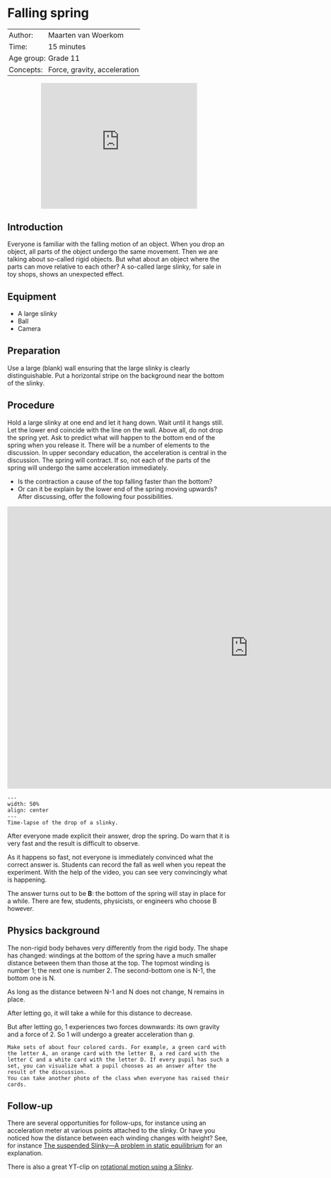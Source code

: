 # Falling spring

<table style="width: 100%; border-collapse: collapse; border: none;">
    <tr style="background-color: var(--background-color);">  
        <td style="text-align: left; padding: 3px; border: none; color: var(--text-color)">Author:</td>
        <td style="text-align: left; padding: 3px; border: none; color: var(--text-color)">Maarten van Woerkom</td>
    </tr>
    <tr style="background-color: var(--background-color);"> 
        <td style="text-align: left; padding: 3px; border: none; color: var(--text-color)">Time:</td>
        <td style="text-align: left; padding: 3px; border: none; color: var(--text-color)">15 minutes</td>
    </tr>
    <tr style="background-color: var(--background-color);"> 
        <td style="text-align: left; padding: 3px; border: none; color: var(--text-color)">Age group:</td>
        <td style="text-align: left; padding: 3px; border: none; color: var(--text-color)">Grade 11</td>
    </tr>
    <tr style="background-color: var(--background-color);"> 
        <td style="text-align: left; padding: 3px; border: none; color: var(--text-color)">Concepts:</td>
        <td style="text-align: left; padding: 3px; border: none; color: var(--text-color)">Force, gravity, acceleration</td>
    </tr>
</table>

<div style="display: flex; justify-content: center;">
    <div style="position: relative; width: 70%; height: 0; padding-bottom: 56.25%;">
        <iframe
            src="https://www.youtube.com/embed/vo9KLge8HAE?si=rjTc7p98o1h6ittM"
            style="position: absolute; top: 0; left: 0; width: 100%; height: 100%;"
            frameborder="0"
            allow="accelerometer; autoplay; clipboard-write; encrypted-media; gyroscope; picture-in-picture"
            allowfullscreen
        ></iframe>
    </div>
</div>

## Introduction
Everyone is familiar with the falling motion of an object. When you drop an object, all parts of the object undergo the same movement. Then we are talking about so-called rigid objects. But what about an object where the parts can move relative to each other? A so-called large slinky, for sale in toy shops, shows an unexpected effect.

## Equipment
* A large slinky 
* Ball
* Camera

## Preparation
Use a large (blank) wall ensuring that the large slinky is clearly distinguishable. Put a horizontal stripe on the background near the bottom of the slinky.

## Procedure
Hold a large slinky at one end and let it hang down. Wait until it hangs still. Let the lower end coincide with the line on the wall.
Above all, do not drop the spring yet. Ask to predict what will happen to the bottom end of the spring when you release it. There will be a number of elements to the discussion. In upper secondary education, the acceleration is central in the discussion. The spring will contract. If so, not each of the parts of the spring will undergo the same acceleration immediately. 
- Is the contraction a cause of the top falling faster than the bottom? 
- Or can it be explain by the lower end of the spring moving upwards? 
After discussing, offer the following four possibilities.

<iframe src="https://tudelft.h5p.com/content/1292318927761904547/embed" aria-label="demo96 Q1" width="1088" height="637" frameborder="0" allowfullscreen="allowfullscreen" allow="autoplay *; geolocation *; microphone *; camera *; midi *; encrypted-media *"></iframe><script src="https://tudelft.h5p.com/js/h5p-resizer.js" charset="UTF-8"></script>
<!-- 
```{admonition} Question
After releasing the spring, the bottom of the spring will:<br>
A.	immediately fall down as well.<br>
B.	stay in place for a while (how long then?).<br>
C.	first go up a bit.<br>
D.	do something different than the above. 
```-->

```{figure} demo96_figure4.jpg
---
width: 50%
align: center
---
Time-lapse of the drop of a slinky.
```

After everyone made explicit their answer, drop the spring. Do warn that it is very fast and the result is difficult to observe.

As it happens so fast, not everyone is immediately convinced what the correct answer is. Students can record the fall as well when you repeat the experiment. With the help of the video, you can see very convincingly what is happening.

The answer turns out to be **B**: the bottom of the spring will stay in place for a while. There are few, students, physicists, or engineers who choose B however.

## Physics background
The non-rigid body behaves very differently from the rigid body. The shape has changed: windings at the bottom of the spring have a much smaller distance between them than those at the top. The topmost winding is number 1; the next one is number 2. The second-bottom one is N-1, the bottom one is N.

As long as the distance between N-1 and N does not change, N remains in place. 

After letting go, it will take a while for this distance to decrease.

But after letting go, 1 experiences two forces downwards: its own gravity and a force of 2. So 1 will undergo a greater acceleration than $g$.

```{tip}
Make sets of about four colored cards. For example, a green card with the letter A, an orange card with the letter B, a red card with the letter C and a white card with the letter D. If every pupil has such a set, you can visualize what a pupil chooses as an answer after the result of the discussion.
You can take another photo of the class when everyone has raised their cards.
``` 

## Follow-up
There are several opportunities for follow-ups, for instance using an acceleration meter at various points attached to the slinky. Or have you noticed how the distance between each winding changes with height? See, for instance <a href="https://doi.org/10.1119/1.2343983" target="_blank">The suspended Slinky—A problem in static equilibrium</a> for an explanation.

There is also a great YT-clip on [rotational motion using a Slinky](https://www.youtube.com/watch?v=AL2Chc6p_Kk&t=461s).